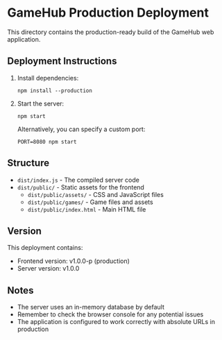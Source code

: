 # GameHub Production Deployment

This directory contains the production-ready build of the GameHub web application.

## Deployment Instructions

1. Install dependencies:
   ```
   npm install --production
   ```

2. Start the server:
   ```
   npm start
   ```
   
   Alternatively, you can specify a custom port:
   ```
   PORT=8080 npm start
   ```

## Structure

- `dist/index.js` - The compiled server code
- `dist/public/` - Static assets for the frontend
  - `dist/public/assets/` - CSS and JavaScript files
  - `dist/public/games/` - Game files and assets
  - `dist/public/index.html` - Main HTML file

## Version

This deployment contains:
- Frontend version: v1.0.0-p (production)
- Server version: v1.0.0

## Notes

- The server uses an in-memory database by default
- Remember to check the browser console for any potential issues
- The application is configured to work correctly with absolute URLs in production
